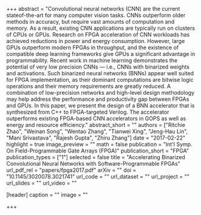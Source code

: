 +++
abstract = "Convolutional neural networks (CNN) are the current stateof-the-art for many computer vision tasks. CNNs outperform older methods in accuracy, but require vast amounts of computation and memory. As a result, existing CNN applications are typically run on clusters of CPUs or GPUs. Research on FPGA acceleration of CNN workloads has achieved reductions in power and energy consumption. However, large GPUs outperform modern FPGAs in throughput, and the existence of compatible deep learning frameworks give GPUs a significant advantage in programmability. Recent work in machine learning demonstrates the potential of very low precision CNNs — i.e., CNNs with binarized weights and activations. Such binarized neural networks (BNNs) appear well suited for FPGA implementation, as their dominant computations are bitwise logic operations and their memory requirements are greatly reduced. A combination of low-precision networks and high-level design methodology may help address the performance and productivity gap between FPGAs and GPUs. In this paper, we present the design of a BNN accelerator that is synthesized from C++ to FPGA-targeted Verilog. The accelerator outperforms existing FPGA-based CNN accelerators in GOPS as well as energy and resource efficiency."
abstract_short = ""
authors = ["Ritchie Zhao", "Weinan Song", "Wentao Zhang", "Tianwei Xing", "Jeng-Hau Lin", "Mani Srivastava", "Rajesh Gupta", "Zhiru Zhang"]
date = "2017-02-22"
highlight = true
image_preview = ""
math = false
publication = "Int'l Symp. On Field-Programmable Gate Arrays (FPGA)"
publication_short = "FPGA"
publication_types = ["1"]
selected = false
title = "Accelerating Binarized Convolutional Neural Networks with Software-Programmable FPGAs"
url_pdf_rel = "papers/fpga2017.pdf"
arXiv = ""
doi = "10.1145/3020078.3021741"
url_code = ""
url_dataset = ""
url_project = ""
url_slides = ""
url_video = ""

[header]
  caption = ""
  image = ""

+++

